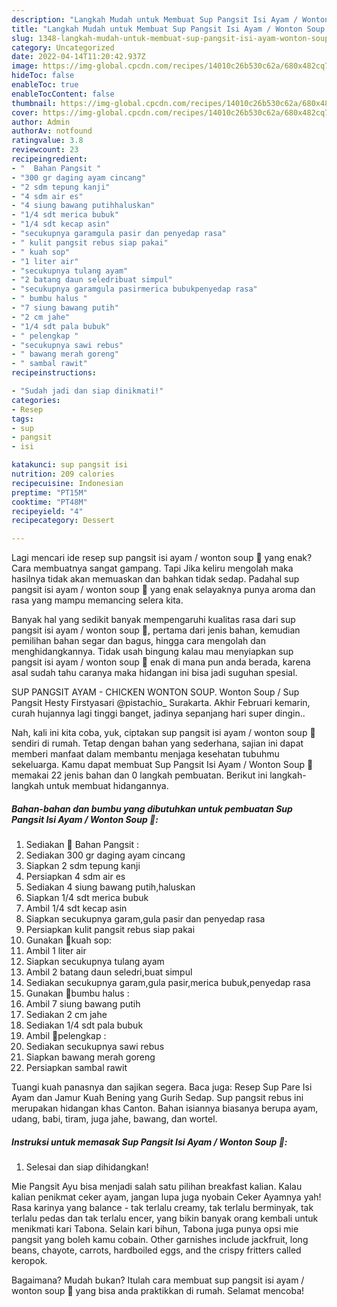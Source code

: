 ```yaml
---
description: "Langkah Mudah untuk Membuat Sup Pangsit Isi Ayam / Wonton Soup 🍲Anti Ribet"
title: "Langkah Mudah untuk Membuat Sup Pangsit Isi Ayam / Wonton Soup 🍲Anti Ribet"
slug: 1348-langkah-mudah-untuk-membuat-sup-pangsit-isi-ayam-wonton-soup-anti-ribet
category: Uncategorized
date: 2022-04-14T11:20:42.937Z
image: https://img-global.cpcdn.com/recipes/14010c26b530c62a/680x482cq70/sup-pangsit-isi-ayam-wonton-soup-foto-resep-utama.jpg
hideToc: false
enableToc: true
enableTocContent: false
thumbnail: https://img-global.cpcdn.com/recipes/14010c26b530c62a/680x482cq70/sup-pangsit-isi-ayam-wonton-soup-foto-resep-utama.jpg
cover: https://img-global.cpcdn.com/recipes/14010c26b530c62a/680x482cq70/sup-pangsit-isi-ayam-wonton-soup-foto-resep-utama.jpg
author: Admin
authorAv: notfound
ratingvalue: 3.8
reviewcount: 23
recipeingredient:
- "  Bahan Pangsit "
- "300 gr daging ayam cincang"
- "2 sdm tepung kanji"
- "4 sdm air es"
- "4 siung bawang putihhaluskan"
- "1/4 sdt merica bubuk"
- "1/4 sdt kecap asin"
- "secukupnya garamgula pasir dan penyedap rasa"
- " kulit pangsit rebus siap pakai"
- " kuah sop"
- "1 liter air"
- "secukupnya tulang ayam"
- "2 batang daun seledribuat simpul"
- "secukupnya garamgula pasirmerica bubukpenyedap rasa"
- " bumbu halus "
- "7 siung bawang putih"
- "2 cm jahe"
- "1/4 sdt pala bubuk"
- " pelengkap "
- "secukupnya sawi rebus"
- " bawang merah goreng"
- " sambal rawit"
recipeinstructions:

- "Sudah jadi dan siap dinikmati!"
categories:
- Resep
tags:
- sup
- pangsit
- isi

katakunci: sup pangsit isi 
nutrition: 209 calories
recipecuisine: Indonesian
preptime: "PT15M"
cooktime: "PT48M"
recipeyield: "4"
recipecategory: Dessert

---
```



Lagi mencari ide resep sup pangsit isi ayam / wonton soup 🍲 yang enak? Cara membuatnya sangat gampang. Tapi Jika keliru mengolah maka hasilnya tidak akan memuaskan dan bahkan tidak sedap. Padahal sup pangsit isi ayam / wonton soup 🍲 yang enak selayaknya punya aroma dan rasa yang mampu memancing selera kita.


Banyak hal yang sedikit banyak mempengaruhi kualitas rasa dari sup pangsit isi ayam / wonton soup 🍲, pertama dari jenis bahan, kemudian pemilihan bahan segar dan bagus, hingga cara mengolah dan menghidangkannya. Tidak usah bingung kalau mau menyiapkan sup pangsit isi ayam / wonton soup 🍲 enak di mana pun anda berada, karena asal sudah tahu caranya maka hidangan ini bisa jadi suguhan spesial.

SUP PANGSIT AYAM - CHICKEN WONTON SOUP. Wonton Soup / Sup Pangsit Hesty Firstyasari @pistachio_ Surakarta. Akhir Februari kemarin, curah hujannya lagi tinggi banget, jadinya sepanjang hari super dingin..


Nah, kali ini kita coba, yuk, ciptakan sup pangsit isi ayam / wonton soup 🍲 sendiri di rumah. Tetap dengan bahan yang sederhana, sajian ini dapat memberi manfaat dalam membantu menjaga kesehatan tubuhmu sekeluarga. Kamu dapat membuat Sup Pangsit Isi Ayam / Wonton Soup 🍲 memakai 22 jenis bahan dan 0 langkah pembuatan. Berikut ini langkah-langkah untuk membuat hidangannya.

<!--inarticleads1-->

##### Bahan-bahan dan bumbu yang dibutuhkan untuk pembuatan Sup Pangsit Isi Ayam / Wonton Soup 🍲:

1. Sediakan  🍃 Bahan Pangsit :
1. Sediakan 300 gr daging ayam cincang
1. Siapkan 2 sdm tepung kanji
1. Persiapkan 4 sdm air es
1. Sediakan 4 siung bawang putih,haluskan
1. Siapkan 1/4 sdt merica bubuk
1. Ambil 1/4 sdt kecap asin
1. Siapkan secukupnya garam,gula pasir dan penyedap rasa
1. Persiapkan  kulit pangsit rebus siap pakai
1. Gunakan  🍃kuah sop:
1. Ambil 1 liter air
1. Siapkan secukupnya tulang ayam
1. Ambil 2 batang daun seledri,buat simpul
1. Sediakan secukupnya garam,gula pasir,merica bubuk,penyedap rasa
1. Gunakan  🍃bumbu halus :
1. Ambil 7 siung bawang putih
1. Sediakan 2 cm jahe
1. Sediakan 1/4 sdt pala bubuk
1. Ambil  🍃pelengkap :
1. Sediakan secukupnya sawi rebus
1. Siapkan  bawang merah goreng
1. Persiapkan  sambal rawit


Tuangi kuah panasnya dan sajikan segera. Baca juga: Resep Sup Pare Isi Ayam dan Jamur Kuah Bening yang Gurih Sedap. Sup pangsit rebus ini merupakan hidangan khas Canton. Bahan isiannya biasanya berupa ayam, udang, babi, tiram, juga jahe, bawang, dan wortel. 

<!--inarticleads2-->

##### Instruksi untuk memasak Sup Pangsit Isi Ayam / Wonton Soup 🍲:


1. Selesai dan siap dihidangkan!

Mie Pangsit Ayu bisa menjadi salah satu pilihan breakfast kalian. Kalau kalian penikmat ceker ayam, jangan lupa juga nyobain Ceker Ayamnya yah! Rasa karinya yang balance - tak terlalu creamy, tak terlalu berminyak, tak terlalu pedas dan tak terlalu encer, yang bikin banyak orang kembali untuk menikmati kari Tabona. Selain kari bihun, Tabona juga punya opsi mie pangsit yang boleh kamu cobain. Other garnishes include jackfruit, long beans, chayote, carrots, hardboiled eggs, and the crispy fritters called keropok. 

Bagaimana? Mudah bukan? Itulah cara membuat sup pangsit isi ayam / wonton soup 🍲 yang bisa anda praktikkan di rumah. Selamat mencoba!
